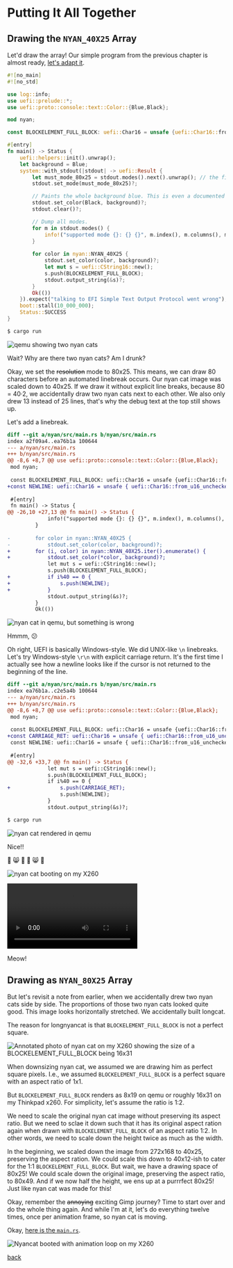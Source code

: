 # Putting It All Together

## Drawing the `NYAN_40X25` Array

Let'd draw the array!
Our simple program from the previous chapter is almost ready, [let's adapt it](https://github.com/diekmann/uefi_nyan_80x25/commit/e79bb0f93f2a5cb52ade54a5b478a8a76b95337f#diff-8604ed4b2e74eddb20dce286c605a4cfb983f26421d5efb8c730b277e5dc62c2).

```rust
#![no_main]
#![no_std]

use log::info;
use uefi::prelude::*;
use uefi::proto::console::text::Color::{Blue,Black};

mod nyan;

const BLOCKELEMENT_FULL_BLOCK: uefi::Char16 = unsafe {uefi::Char16::from_u16_unchecked(0x2588 as u16)};

#[entry]
fn main() -> Status {
    uefi::helpers::init().unwrap();
    let background = Blue;
    system::with_stdout(|stdout| -> uefi::Result {
        let must_mode_80x25 = stdout.modes().next().unwrap(); // the first one must be the 80x25 mode.
        stdout.set_mode(must_mode_80x25)?;

        // Paints the whole background blue. This is even a documented feature of `set_color`+`clear`.
        stdout.set_color(Black, background)?;
        stdout.clear()?;

        // Dump all modes.
        for m in stdout.modes() {
            info!("supported mode {}: {} {}", m.index(), m.columns(), m.rows());
        }
        
        for color in nyan::NYAN_40X25 {
            stdout.set_color(color, background)?;
            let mut s = uefi::CString16::new();
            s.push(BLOCKELEMENT_FULL_BLOCK);
            stdout.output_string(&s)?;
        }
        Ok(())
    }).expect("talking to EFI Simple Text Output Protocol went wrong");
    boot::stall(10_000_000);
    Status::SUCCESS
}
```

```bash
$ cargo run
```

![qemu showing two nyan cats](img/twonyan.png)

Wait?
Why are there two nyan cats?
Am I drunk?

Okay, we set the ~~resolution~~ mode to 80x25.
This means, we can draw 80 characters before an automated linebreak occurs.
Our nyan cat image was scaled down to 40x25.
If we draw it without explicit line breaks, because 80 = 40·2, we accidentally draw two nyan cats next to each other.
We also only drew 13 instead of 25 lines, that's why the debug text at the top still shows up.

Let's add a linebreak.

```diff
diff --git a/nyan/src/main.rs b/nyan/src/main.rs
index a2f09a4..ea76b1a 100644
--- a/nyan/src/main.rs
+++ b/nyan/src/main.rs
@@ -8,6 +8,7 @@ use uefi::proto::console::text::Color::{Blue,Black};
 mod nyan;
 
 const BLOCKELEMENT_FULL_BLOCK: uefi::Char16 = unsafe {uefi::Char16::from_u16_unchecked(0x2588 as u16)};
+const NEWLINE: uefi::Char16 = unsafe { uefi::Char16::from_u16_unchecked(b'\n' as u16) };
 
 #[entry]
 fn main() -> Status {
@@ -26,10 +27,13 @@ fn main() -> Status {
             info!("supported mode {}: {} {}", m.index(), m.columns(), m.rows());
         }
         
-        for color in nyan::NYAN_40X25 {
-            stdout.set_color(color, background)?;
+        for (i, color) in nyan::NYAN_40X25.iter().enumerate() {
+            stdout.set_color(*color, background)?;
             let mut s = uefi::CString16::new();
             s.push(BLOCKELEMENT_FULL_BLOCK);
+            if i%40 == 0 {
+                s.push(NEWLINE);
+            }
             stdout.output_string(&s)?;
         }
         Ok(())
```

![nyan cat in qemu, but something is wrong](img/nyan_strange.png)

Hmmm, :confused:

Oh right, UEFI is basically Windows-style.
We did UNIX-like `\n` linebreaks.
Let's try Windows-style `\r\n` with explicit carriage return.
It's the first time I actually see how a newline looks like if the cursor is not returned to the beginning of the line.

```diff
diff --git a/nyan/src/main.rs b/nyan/src/main.rs
index ea76b1a..c2e5a4b 100644
--- a/nyan/src/main.rs
+++ b/nyan/src/main.rs
@@ -8,6 +8,7 @@ use uefi::proto::console::text::Color::{Blue,Black};
 mod nyan;
 
 const BLOCKELEMENT_FULL_BLOCK: uefi::Char16 = unsafe {uefi::Char16::from_u16_unchecked(0x2588 as u16)};
+const CARRIAGE_RET: uefi::Char16 = unsafe { uefi::Char16::from_u16_unchecked(b'\r' as u16) };
 const NEWLINE: uefi::Char16 = unsafe { uefi::Char16::from_u16_unchecked(b'\n' as u16) };
 
 #[entry]
@@ -32,6 +33,7 @@ fn main() -> Status {
             let mut s = uefi::CString16::new();
             s.push(BLOCKELEMENT_FULL_BLOCK);
             if i%40 == 0 {
+                s.push(CARRIAGE_RET);
                 s.push(NEWLINE);
             }
             stdout.output_string(&s)?;
```

```bash
$ cargo run
```

![nyan cat rendered in qemu](img/nyan_rendered.png)

Nice!!

:tada: :smile_cat: :confetti_ball: :confetti_ball: :smile_cat: :tada:

![nyan cat booting on my X260](img/longcatnyan_x260.jpg)


<!-- img/nyanboot.mp4 -->
<video src="https://github.com/user-attachments/assets/f370eeb1-6ff1-470f-be6a-51b20ed963f7" controls>
</video>

Meow!


## Drawing as `NYAN_80X25` Array

But let's revisit a note from earlier, when we accidentally drew two nyan cats side by side.
The proportions of those two nyan cats looked quite good.
This image looks horizontally stretched.
We accidentally built longcat.

The reason for longnyancat is that `BLOCKELEMENT_FULL_BLOCK` is not a perfect square.

![Annotated photo of nyan cat on my X260 showing the size of a BLOCKELEMENT_FULL_BLOCK being 16x31](img/x260_16x31.jpg)

When downsizing nyan cat, we assumed we are drawing him as perfect square pixels.
I.e., we assumed `BLOCKELEMENT_FULL_BLOCK` is a perfect square with an aspect ratio of 1x1.

But `BLOCKELEMENT_FULL_BLOCK` renders as 8x19 on qemu or roughly 16x31 on my Thinkpad x260.
For simplicity, let's assume the ratio is 1:2.

We need to scale the original nyan cat image without preserving its aspect ratio.
But we need to sclae it down such that it has its original aspect ration again when drawn with `BLOCKELEMENT_FULL_BLOCK` of an aspect ratio 1:2.
In other words, we need to scale down the height twice as much as the width.

In the beginning, we scaled down the image from 272x168 to 40x25, preserving the aspect ration.
We could scale this down to 40x12-ish to cater for the 1:1 `BLOCKELEMENT_FULL_BLOCK`.
But wait, we have a drawing space of 80x25!
We could scale down the original image, preserving the aspect ratio, to 80x49.
And if we now half the height, we ens up at a purrrfect 80x25!
Just like nyan cat was made for this!

Okay, remember the ~~annoying~~ exciting Gimp journey?
Time to start over and do the whole thing again.
And while I'm at it, let's do everything twelve times, once per animation frame, so nyan cat is moving.

Okay, [here is the `main.rs`](https://github.com/diekmann/uefi_nyan_80x25/blob/fe922824ca61677c77cfa7314dc21c5e9fba2350/nyan/src/main.rs).

<!-- Thanks ezgif.com for converting to this small gif. -->
![Nyancat booted with animation loop on my X260](img/nyanloop.gif)

[back](../)
